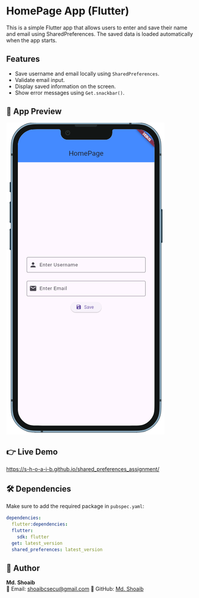 # HomePage App (Flutter)

This is a simple Flutter app that allows users to enter and save their name and email using SharedPreferences.
The saved data is loaded automatically when the app starts.

## Features
- Save username and email locally using `SharedPreferences`.
- Validate email input.
- Display saved information on the screen.
- Show error messages using `Get.snackbar()`.

## 📸 App Preview
![HomePage](assets/images/101.png)

## 👉 Live Demo

https://s-h-o-a-i-b.github.io/shared_preferences_assignment/

## 🛠️ Dependencies
Make sure to add the required package in `pubspec.yaml`:
```yaml
dependencies:
  flutter:dependencies:
  flutter:
    sdk: flutter
  get: latest_version
  shared_preferences: latest_version
```


## 👤 Author

**Md. Shoaib**  
📧 Email: shoaibcsecu@gmail.com
🔗 GitHub: [Md. Shoaib](https://github.com/S-h-o-a-i-b)